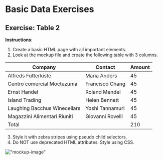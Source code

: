 # Basic Data Exercises

## Exercise: Table 2

**Instructions**:

1.  Create a basic HTML page with all important elements.
2.  Look at the mockup file and create the following table with 3 columns.

| Company                      | Contact          | Amount |
| ---------------------------- | ---------------- | ------ |
| Alfreds Futterkiste	         | Maria Anders	    |     45 |
| Centro comercial Moctezuma	 | Francisco Chang  |     45 |
| Ernst Handel                 | Roland Mendel    |     45 |
| Island Trading               | Helen Bennett	  |     45 |
| Laughing Bacchus Winecellars | Yoshi Tannamuri  |     45 |
| Magazzini Alimentari Riuniti | Giovanni Rovelli |     45 |
| Total                        |                  |    210 |

3.  Style it with zebra stripes using pseudo child selectors.
4.  Do NOT use deprecated HTML attributes. Style using CSS.

!["mockup-image"](/image/mockup.png)